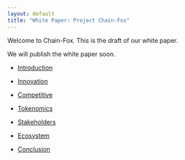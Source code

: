 ```yaml
---
layout: default
title: "White Paper: Project Chain-Fox"
---
```


Welcome to Chain-Fox. This is the draft of our white paper.


We will publish the white paper soon.


- [Introduction](/chapters/01-introduction.md)

- [Innovation](/chapters/02-innovation.md)

- [Competitive](/chapters/03-competitive.md)

- [Tokenomics](/chapters/04-tokenomics.md)

- [Stakeholders](/chapters/05-stakeholders.md)

- [Ecosystem](/chapters/06-ecosystem.md)

- [Conclusion](/chapters/07-conclusion.md)